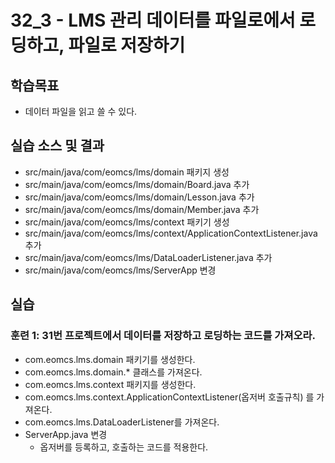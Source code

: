 # 32_3 - LMS 관리 데이터를 파일로에서 로딩하고, 파일로 저장하기 

## 학습목표

- 데이터 파일을 읽고 쓸 수 있다.  

## 실습 소스 및 결과

- src/main/java/com/eomcs/lms/domain 패키지 생성
- src/main/java/com/eomcs/lms/domain/Board.java 추가
- src/main/java/com/eomcs/lms/domain/Lesson.java 추가
- src/main/java/com/eomcs/lms/domain/Member.java 추가
- src/main/java/com/eomcs/lms/context 패키기 생성
- src/main/java/com/eomcs/lms/context/ApplicationContextListener.java 추가
- src/main/java/com/eomcs/lms/DataLoaderListener.java 추가
- src/main/java/com/eomcs/lms/ServerApp 변경

## 실습  

### 훈련 1: 31번 프로젝트에서 데이터를 저장하고 로딩하는 코드를 가져오라.

- com.eomcs.lms.domain 패키기를 생성한다.
- com.eomcs.lms.domain.* 클래스를 가져온다.
- com.eomcs.lms.context 패키지를 생성한다.
- com.eomcs.lms.context.ApplicationContextListener(옵저버 호출규칙)  를 가져온다.
- com.eomcs.lms.DataLoaderListener를 가져온다.
- ServerApp.java 변경
  - 옵저버를 등록하고, 호출하는 코드를 적용한다. 


    


